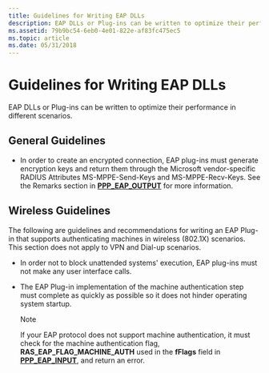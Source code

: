 ```yaml
---
title: Guidelines for Writing EAP DLLs
description: EAP DLLs or Plug-ins can be written to optimize their performance in different scenarios.
ms.assetid: 79b9bc54-6eb0-4e01-822e-af83fc475ec5
ms.topic: article
ms.date: 05/31/2018
---
```


# Guidelines for Writing EAP DLLs

EAP DLLs or Plug-ins can be written to optimize their performance in different scenarios.

## General Guidelines

-   In order to create an encrypted connection, EAP plug-ins must generate encryption keys and return them through the Microsoft vendor-specific RADIUS Attributes MS-MPPE-Send-Keys and MS-MPPE-Recv-Keys. See the Remarks section in [**PPP\_EAP\_OUTPUT**](/windows/desktop/api/Raseapif/ns-raseapif-ppp_eap_output) for more information.

## Wireless Guidelines

The following are guidelines and recommendations for writing an EAP Plug-in that supports authenticating machines in wireless (802.1X) scenarios. This section does not apply to VPN and Dial-up scenarios.

-   In order not to block unattended systems' execution, EAP plug-ins must not make any user interface calls.
-   The EAP Plug-in implementation of the machine authentication step must complete as quickly as possible so it does not hinder operating system startup.
    > [!Note]  
    > If your EAP protocol does not support machine authentication, it must check for the machine authentication flag, **RAS\_EAP\_FLAG\_MACHINE\_AUTH** used in the **fFlags** field in [**PPP\_EAP\_INPUT**](/windows/desktop/api/Raseapif/ns-raseapif-ppp_eap_input), and return an error.

     

 

 




